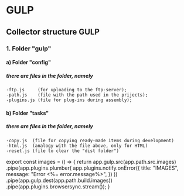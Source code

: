 # GULP
## Collector structure GULP
### 1. Folder "gulp"
#### a) Folder "config"
##### there are files in the folder, namely
    -ftp.js     (for uploading to the ftp-server);
    -path.js    (file with the path used in the prijects);
    -plugins.js (file for plug-ins during assembly);

#### b) Folder "tasks"
##### there are files in the folder, namely
    -copy.js  (file for copying ready-made items during development)
    -html.js  (analogy with the file above, only for HTML)
    -reset.js (file to clear the "dist folder")

export const images = () => {
    return app.gulp.src(app.path.src.images)
        .pipe(app.plugins.plumber(
            app.plugins.notify.onError({
                title: "IMAGES",
                message: "Error <%= error.message%>",
            })
        ))
        .pipe(app.gulp.dest(app.path.build.images))
        .pipe(app.plugins.browsersync.stream());
}

